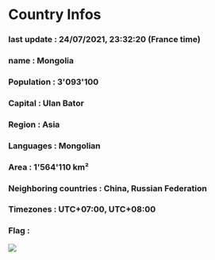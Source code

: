 # Country  Infos
### last update : 24/07/2021, 23:32:20 (France time)

### name : Mongolia
### Population : 3'093'100
### Capital : Ulan Bator
### Region : Asia
### Languages : Mongolian
### Area : 1'564'110 km²
### Neighboring countries : China, Russian Federation
### Timezones : UTC+07:00, UTC+08:00

### Flag :
![](https://restcountries.eu/data/mng.svg)